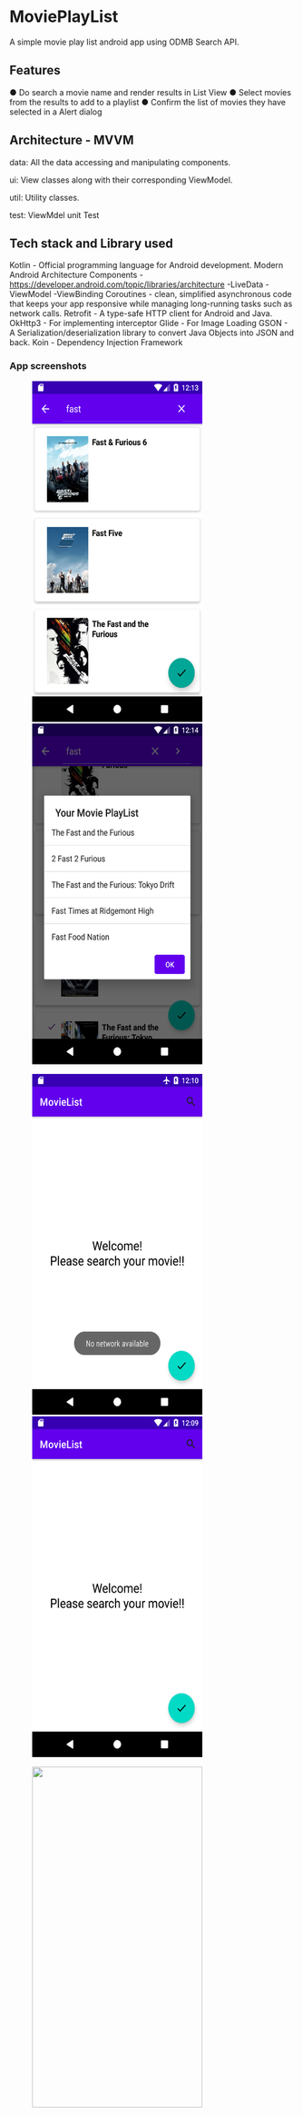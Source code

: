# MoviePlayList
A simple  movie play list android app using ODMB Search API.

## Features
● Do search a movie name and render results in List View
● Select movies from the results to add to a playlist
● Confirm the list of movies they have selected in a Alert dialog 

## Architecture - MVVM
data: All the data accessing and manipulating components.

ui: View classes along with their corresponding ViewModel.

util: Utility classes.

test: ViewMdel unit Test

## Tech stack and Library used
Kotlin - Official programming language for Android development.
Modern Android Architecture Components - https://developer.android.com/topic/libraries/architecture
  -LiveData 
  -ViewModel 
  -ViewBinding 
Coroutines - clean, simplified asynchronous code that keeps your app responsive while managing long-running tasks such as network calls.
Retrofit - A type-safe HTTP client for Android and Java.
OkHttp3 - For implementing interceptor
Glide - For Image Loading
GSON - A Serialization/deserialization library to convert Java Objects into JSON and back.
Koin - Dependency Injection Framework

### App screenshots
<img src="https://github.com/bhavyavanaja44/MoviePlayList/blob/master/screenshots/search.png" height="600" width="300" hspace="40"><img src="https://github.com/bhavyavanaja44/MoviePlayList/blob/master/screenshots/selected.png" height="600" width="300" hspace="40">

<img src="https://github.com/bhavyavanaja44/MoviePlayList/blob/master/screenshots/welcme_no_network.png" height="600" width="300" hspace="40"><img src="https://github.com/bhavyavanaja44/MoviePlayList/blob/master/screenshots/welcome.png" height="600" width="300" hspace="40">

<img src="https://github.com/bhavyavanaja44/MoviePlayList/blob/master/screenshots/no_movie.png.png" height="600" width="300" hspace="40">

